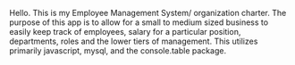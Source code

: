 Hello. This is my Employee Management System/ organization charter. The purpose of this app is to allow for a small to medium sized business to easily keep track of employees, salary for a particular position, departments, roles and the lower tiers of management. This utilizes primarily javascript, mysql, and the console.table package.